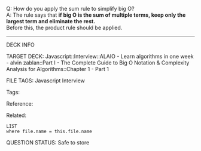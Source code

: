 Q: How do you apply the sum rule to simplify big O?  
A: The rule says that **if big O is the sum of multiple terms, keep only the largest term and eliminate the rest.**  
Before this, the product rule should be applied.
<!--ID: 1690390584017-->

---

DECK INFO

TARGET DECK: Javascript::Interview::ALAIO - Learn algorithms in one week - alvin zablan::Part I - The Complete Guide to Big O Notation & Complexity Analysis for Algorithms::Chapter 1 - Part 1

FILE TAGS: Javascript Interview

Tags:

Reference:

Related:

```dataview
LIST
where file.name = this.file.name
```

QUESTION STATUS: Safe to store